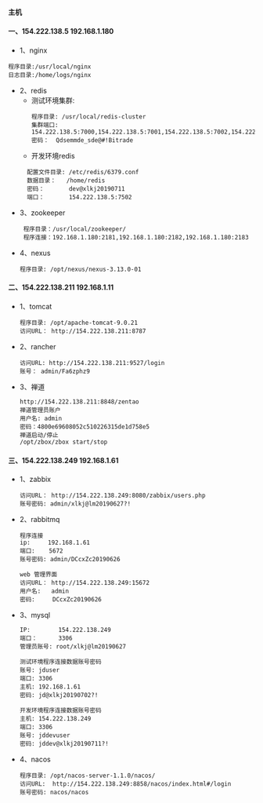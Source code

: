 #### 主机
#### 一、154.222.138.5 192.168.1.180

* 1、nginx
```
程序目录:/usr/local/nginx
日志目录:/home/logs/nginx
```
* 2、redis
  * 测试环境集群:
    ```
    程序目录: /usr/local/redis-cluster
    集群端口: 154.222.138.5:7000,154.222.138.5:7001,154.222.138.5:7002,154.222.138.5:7003,154.222.138.5:7004,154.222.138.5:7005
    密码：  Qdsemmde_sde@#!Bitrade
    ```
  * 开发环境redis
  ```
    配置文件目录: /etc/redis/6379.conf
    数据目录：   /home/redis
    密码：       dev@xlkj20190711
    端口：       154.222.138.5:7502  
  ```
* 3、zookeeper
   ```
    程序目录：/usr/local/zookeeper/
    程序连接：192.168.1.180:2181,192.168.1.180:2182,192.168.1.180:2183
    ```
* 4、nexus
    ```
    程序目录: /opt/nexus/nexus-3.13.0-01
    ```

#### 二、154.222.138.211	192.168.1.11

* 1、tomcat
    ```
    程序目录: /opt/apache-tomcat-9.0.21
    访问URL： http://154.222.138.211:8787
    ```

* 2、rancher
    ```
    访问URL: http://154.222.138.211:9527/login
    账号： admin/Fa6zphz9
    ```
* 3、禅道
    ```
    http://154.222.138.211:8848/zentao
    禅道管理员账户  
    用户名: admin
    密码：4800e69608052c510226315de1d758e5
    禅道启动/停止
    /opt/zbox/zbox start/stop
    ```


#### 三、154.222.138.249	192.168.1.61

* 1、zabbix
    ```
    访问URL： http://154.222.138.249:8080/zabbix/users.php
    账号密码: admin/xlkj@lm20190627?!
    ```
* 2、rabbitmq
    ```
    程序连接
    ip:     192.168.1.61
    端口:    5672
    账号密码: admin/DCcxZc20190626
    
    web 管理界面
    访问URL： http://154.222.138.249:15672
    用户名:   admin
    密码:     DCcxZc20190626
    ```
* 3、mysql
    ```
    IP:        154.222.138.249
    端口：      3306
    管理员账号: root/xlkj@lm20190627
    
    测试环境程序连接数据账号密码
    账号: jduser
    端口: 3306
    主机: 192.168.1.61
    密码: jd@xlkj20190702?!
    
    开发环境程序连接数据账号密码
    主机: 154.222.138.249
    端口: 3306
    账号: jddevuser
    密码: jddev@xlkj20190711?!
    ```

* 4、nacos
    ```
    程序目录: /opt/nacos-server-1.1.0/nacos/
    访问URL:  http://154.222.138.249:8858/nacos/index.html#/login
    账号密码: nacos/nacos
    ```